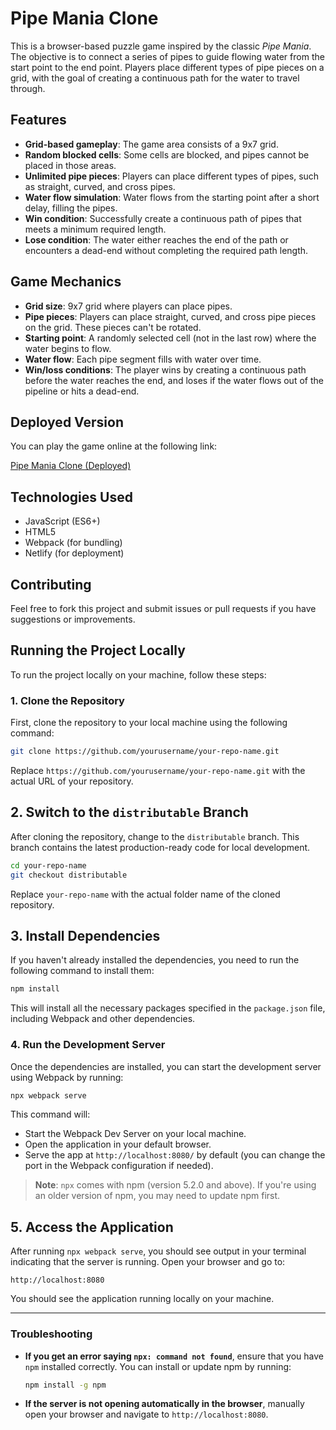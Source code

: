 # Pipe Mania Clone

This is a browser-based puzzle game inspired by the classic *Pipe Mania*. The objective is to connect a series of pipes to guide flowing water from the start point to the end point. Players place different types of pipe pieces on a grid, with the goal of creating a continuous path for the water to travel through.

## Features
- **Grid-based gameplay**: The game area consists of a 9x7 grid.
- **Random blocked cells**: Some cells are blocked, and pipes cannot be placed in those areas.
- **Unlimited pipe pieces**: Players can place different types of pipes, such as straight, curved, and cross pipes.
- **Water flow simulation**: Water flows from the starting point after a short delay, filling the pipes.
- **Win condition**: Successfully create a continuous path of pipes that meets a minimum required length.
- **Lose condition**: The water either reaches the end of the path or encounters a dead-end without completing the required path length.

## Game Mechanics
- **Grid size**: 9x7 grid where players can place pipes.
- **Pipe pieces**: Players can place straight, curved, and cross pipe pieces on the grid. These pieces can't be rotated.
- **Starting point**: A randomly selected cell (not in the last row) where the water begins to flow.
- **Water flow**: Each pipe segment fills with water over time.
- **Win/loss conditions**: The player wins by creating a continuous path before the water reaches the end, and loses if the water flows out of the pipeline or hits a dead-end.

## Deployed Version
You can play the game online at the following link:

[Pipe Mania Clone (Deployed)](https://pipe-mania-clone.netlify.app)

## Technologies Used
- JavaScript (ES6+)
- HTML5
- Webpack (for bundling)
- Netlify (for deployment)

## Contributing
Feel free to fork this project and submit issues or pull requests if you have suggestions or improvements.

## Running the Project Locally

To run the project locally on your machine, follow these steps:

### 1. Clone the Repository
First, clone the repository to your local machine using the following command:

```bash
git clone https://github.com/yourusername/your-repo-name.git
```

Replace `https://github.com/yourusername/your-repo-name.git` with the actual URL of your repository.

## 2. Switch to the `distributable` Branch
After cloning the repository, change to the `distributable` branch. This branch contains the latest production-ready code for local development.

```bash
cd your-repo-name
git checkout distributable
```

Replace `your-repo-name` with the actual folder name of the cloned repository.

## 3. Install Dependencies
If you haven't already installed the dependencies, you need to run the following command to install them:

```bash
npm install
```

This will install all the necessary packages specified in the `package.json` file, including Webpack and other dependencies.

### 4. Run the Development Server
Once the dependencies are installed, you can start the development server using Webpack by running:

```bash
npx webpack serve
```

This command will:
- Start the Webpack Dev Server on your local machine.
- Open the application in your default browser.
- Serve the app at `http://localhost:8080/` by default (you can change the port in the Webpack configuration if needed).

> **Note**: `npx` comes with npm (version 5.2.0 and above). If you're using an older version of npm, you may need to update npm first.

## 5. Access the Application
After running `npx webpack serve`, you should see output in your terminal indicating that the server is running. Open your browser and go to:

```
http://localhost:8080
```

You should see the application running locally on your machine.

---

### Troubleshooting
- **If you get an error saying `npx: command not found`**, ensure that you have `npm` installed correctly. You can install or update npm by running:
  
  ```bash
  npm install -g npm
  ```

- **If the server is not opening automatically in the browser**, manually open your browser and navigate to `http://localhost:8080`.
